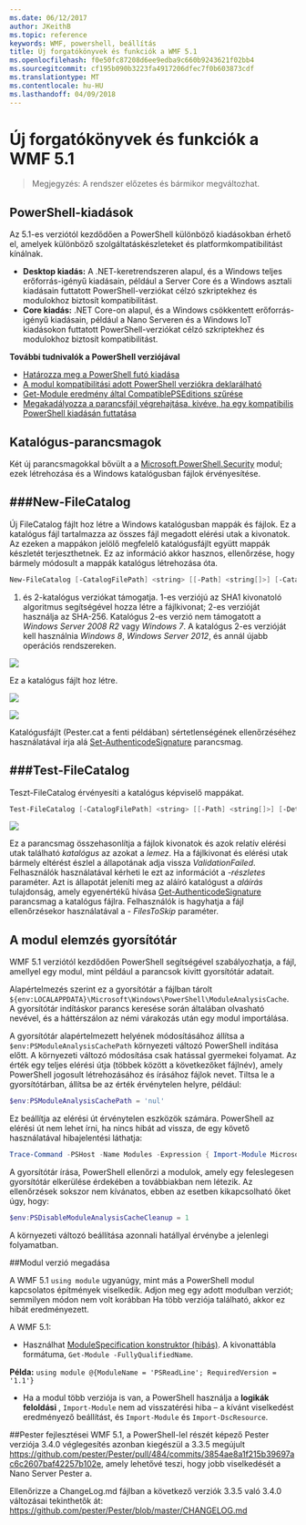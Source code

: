 ```yaml
---
ms.date: 06/12/2017
author: JKeithB
ms.topic: reference
keywords: WMF, powershell, beállítás
title: Új forgatókönyvek és funkciók a WMF 5.1
ms.openlocfilehash: f0e50fc87208d6ee9edba9c660b9243621f02bb4
ms.sourcegitcommit: cf195b090b3223fa4917206dfec7f0b603873cdf
ms.translationtype: MT
ms.contentlocale: hu-HU
ms.lasthandoff: 04/09/2018
---
```

# <a name="new-scenarios-and-features-in-wmf-51"></a>Új forgatókönyvek és funkciók a WMF 5.1 #

> Megjegyzés: A rendszer előzetes és bármikor megváltozhat.

## <a name="powershell-editions"></a>PowerShell-kiadások ##
Az 5.1-es verziótól kezdődően a PowerShell különböző kiadásokban érhető el, amelyek különböző szolgáltatáskészleteket és platformkompatibilitást kínálnak.

- **Desktop kiadás:** A .NET-keretrendszeren alapul, és a Windows teljes erőforrás-igényű kiadásain, például a Server Core és a Windows asztali kiadásain futtatott PowerShell-verziókat célzó szkriptekhez és modulokhoz biztosít kompatibilitást.
- **Core kiadás:** .NET Core-on alapul, és a Windows csökkentett erőforrás-igényű kiadásain, például a Nano Serveren és a Windows IoT kiadásokon futtatott PowerShell-verziókat célzó szkriptekhez és modulokhoz biztosít kompatibilitást.

**További tudnivalók a PowerShell verziójával**
- [Határozza meg a PowerShell futó kiadása]()
- [A modul kompatibilitási adott PowerShell verziókra deklarálható]()
- [Get-Module eredmény által CompatiblePSEditions szűrése]()
- [Megakadályozza a parancsfájl végrehajtása, kivéve, ha egy kompatibilis PowerShell kiadásán futtatása]()

## <a name="catalog-cmdlets"></a>Katalógus-parancsmagok

Két új parancsmagokkal bővült a a [Microsoft.PowerShell.Security](https://technet.microsoft.com/library/hh847877.aspx) modul; ezek létrehozása és a Windows katalógusban fájlok érvényesítése.

###<a name="new-filecatalog"></a>New-FileCatalog
--------------------------------

Új FileCatalog fájlt hoz létre a Windows katalógusban mappák és fájlok.
Ez a katalógus fájl tartalmazza az összes fájl megadott elérési utak a kivonatok.
Az ezeken a mappákon jelölő megfelelő katalógusfájlt együtt mappák készletét terjeszthetnek.
Ez az információ akkor hasznos, ellenőrzése, hogy bármely módosult a mappák katalógus létrehozása óta.

```powershell
New-FileCatalog [-CatalogFilePath] <string> [[-Path] <string[]>] [-CatalogVersion <int>] [-WhatIf] [-Confirm] [<CommonParameters>]
```
1. és 2-katalógus verziókat támogatja.
1-es verziójú az SHA1 kivonatoló algoritmus segítségével hozza létre a fájlkivonat; 2-es verzióját használja az SHA-256.
Katalógus 2-es verzió nem támogatott a *Windows Server 2008 R2* vagy *Windows 7*.
A katalógus 2-es verzióját kell használnia *Windows 8*, *Windows Server 2012*, és annál újabb operációs rendszereken.

![](../images/NewFileCatalog.jpg)

Ez a katalógus fájlt hoz létre.

![](../images/CatalogFile1.jpg)

![](../images/CatalogFile2.jpg)

Katalógusfájlt (Pester.cat a fenti példában) sértetlenségének ellenőrzéséhez használatával írja alá [Set-AuthenticodeSignature](https://technet.microsoft.com/library/hh849819.aspx) parancsmag.


###<a name="test-filecatalog"></a>Test-FileCatalog
--------------------------------

Teszt-FileCatalog érvényesíti a katalógus képviselő mappákat.

```powershell
Test-FileCatalog [-CatalogFilePath] <string> [[-Path] <string[]>] [-Detailed] [-FilesToSkip <string[]>] [-WhatIf] [-Confirm] [<CommonParameters>]
```

![](../images/TestFileCatalog.jpg)

Ez a parancsmag összehasonlítja a fájlok kivonatok és azok relatív elérési utak található *katalógus* az azokat a *lemez*.
Ha a fájlkivonat és elérési utak bármely eltérést észlel a állapotának adja vissza *ValidationFailed*.
Felhasználók használatával kérheti le ezt az információt a *-részletes* paraméter.
Azt is állapotát jeleníti meg az aláíró katalógust a *aláírás* tulajdonság, amely egyenértékű hívása [Get-AuthenticodeSignature](https://technet.microsoft.com/library/hh849805.aspx) parancsmag a katalógus fájlra.
Felhasználók is hagyhatja a fájl ellenőrzésekor használatával a *- FilesToSkip* paraméter.


## <a name="module-analysis-cache"></a>A modul elemzés gyorsítótár ##
WMF 5.1 verziótól kezdődően PowerShell segítségével szabályozhatja, a fájl, amellyel egy modul, mint például a parancsok kivitt gyorsítótár adatait.

Alapértelmezés szerint ez a gyorsítótár a fájlban tárolt `${env:LOCALAPPDATA}\Microsoft\Windows\PowerShell\ModuleAnalysisCache`.
A gyorsítótár indításkor parancs keresése során általában olvasható nevével, és a háttérszálon az némi várakozás után egy modul importálása.

A gyorsítótár alapértelmezett helyének módosításához állítsa a `$env:PSModuleAnalysisCachePath` környezeti változó PowerShell indítása előtt.
A környezeti változó módosítása csak hatással gyermekei folyamat.
Az érték egy teljes elérési útja (többek között a következőket fájlnév), amely PowerShell jogosult létrehozásához és írásához fájlok nevet.
Tiltsa le a gyorsítótárban, állítsa be az érték érvénytelen helyre, például:

```powershell
$env:PSModuleAnalysisCachePath = 'nul'
```

Ez beállítja az elérési út érvénytelen eszközök számára.
PowerShell az elérési út nem lehet írni, ha nincs hibát ad vissza, de egy követő használatával hibajelentési láthatja:

```powershell
Trace-Command -PSHost -Name Modules -Expression { Import-Module Microsoft.PowerShell.Management -Force }
```

A gyorsítótár írása, PowerShell ellenőrzi a modulok, amely egy feleslegesen gyorsítótár elkerülése érdekében a továbbiakban nem létezik.
Az ellenőrzések sokszor nem kívánatos, ebben az esetben kikapcsolható őket úgy, hogy:

```powershell
$env:PSDisableModuleAnalysisCacheCleanup = 1
```

A környezeti változó beállítása azonnali hatállyal érvénybe a jelenlegi folyamatban.

##<a name="specifying-module-version"></a>Modul verzió megadása

A WMF 5.1 `using module` ugyanúgy, mint más a PowerShell modul kapcsolatos építmények viselkedik.
Adjon meg egy adott modulban verziót; semmilyen módon nem volt korábban Ha több verziója található, akkor ez hibát eredményezett.


A WMF 5.1:

* Használhat [ModuleSpecification konstruktor (hibás)](https://msdn.microsoft.com/library/jj136290).
A kivonattábla formátuma, `Get-Module -FullyQualifiedName`.

**Példa:** `using module @{ModuleName = 'PSReadLine'; RequiredVersion = '1.1'}`

* Ha a modul több verziója is van, a PowerShell használja a **logikák feloldási** , `Import-Module` nem ad visszatérési hiba – a kívánt viselkedést eredményező beállítást, és `Import-Module` és `Import-DscResource`.


##<a name="improvements-to-pester"></a>Pester fejlesztései
WMF 5.1, a PowerShell-lel részét képező Pester verziója 3.4.0 véglegesítés azonban kiegészül a 3.3.5 megújult https://github.com/pester/Pester/pull/484/commits/3854ae8a1f215b39697ac6c2607baf42257b102e, amely lehetővé teszi, hogy jobb viselkedését a Nano Server Pester a.

Ellenőrizze a ChangeLog.md fájlban a következő verziók 3.3.5 való 3.4.0 változásai tekinthetők át: https://github.com/pester/Pester/blob/master/CHANGELOG.md